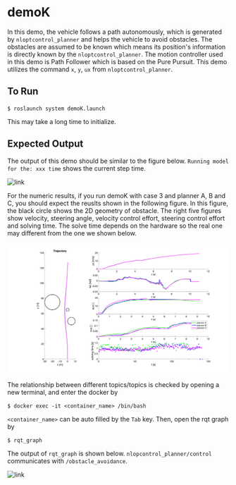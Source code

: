 # demoK

In this demo, the vehicle follows a path autonomously, which is generated by `nloptcontrol_planner` and helps the vehicle to avoid obstacles. The obstacles are assumed to be known which means its position's information is directly known by the `nloptcontrol_planner`. The motion controller used in this demo is Path Follower which is based on the Pure Pursuit.
This demo utilizes the command `x`, `y`, `ux` from `nloptcontrol_planner`.
  
## To Run

```
$ roslaunch system demoK.launch
```

This may take a long time to initialize.

## Expected Output
The output of this demo should be similar to the figure below. `Running model for the: xxx time` shows the current step time. 

![link](demoK/demoK.png)

For the numeric results, if you run demoK with case 3 and planner A, B and C, you should expect the reuslts shown in the following figure. In this figure, the black circle shows the 2D geometry of obstacle. The right five figures show velocity, steering angle, velocity control effort, steering control effort and solving time. The solve time depends on the hardware so the real one may different from the one we shown below.

![link](demoK/demoK_s3_ABC.png)

The relationship between different topics/topics is checked by opening a new terminal, and enter the docker by

```
$ docker exec -it <container_name> /bin/bash
```

`<container_name>` can be auto filled by the `Tab` key. Then, open the rqt graph by

```
$ rqt_graph
```

The output of `rqt_graph` is shown below. `nlopcontrol_planner/control` communicates with `/obstacle_avoidance`.

![link](demoK/demoK_rqt.png)


